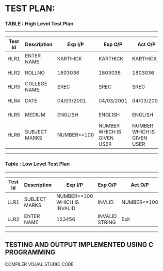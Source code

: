 # TEST PLAN:
### TABLE : High Level Test Plan 
___ 
|Test Id  | Description |Exp I/P  |Exp O/P  |Act O/P  |Test Type  |
|--|--|--|--|--|--|
| HLR1 |ENTER NAME|KARTHICK|KARTHICK|KARTHICK|Requirement based|
|HLR2|ROLLNO |1803036|1803036|1803036|Requirement based|
|HLR3|COLLEGE NAME|SREC|SREC|SREC|Requirement Baesd|
|HLR4|DATE|04/03/2001|04/03/2001|04/03/2001|Requirement Based|
|HLR5|MEDIUM|ENGLISH|ENGLISH|ENGLISH|Requirement Based|
|HLR6|SUBJECT MARKS|NUMBER<=100|NUMBER WHICH IS GIVEN USER|NUMBER WHICH IS GIVEN USER|Requirement based|
____________________________
### Table : Low Level Test Plan
______________________
|Test Id  | Description |Exp I/P  |Exp O/P  |Act O/P  |Test Type  |
|--|--|--|--|--|--|
| LLR1 |SUBJECT MARKS|NUMBER>=100 WHICH IS INVALID|INVLID|NUMBER<=100|Requirement based|
|LLR2|ENTER NAME|123456|INVALID STRING |Exit|Scenario Based
____________________


## TESTING AND OUTPUT IMPLEMENTED USING C PROGRAMMING
 
 COMPILER VISUAL STUDIO CODE
